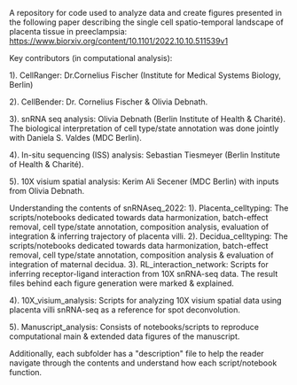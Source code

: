 A repository for code used to analyze data and create figures presented in the following paper describing the single cell spatio-temporal landscape of placenta tissue in preeclampsia: https://www.biorxiv.org/content/10.1101/2022.10.10.511539v1

Key contributors (in computational analysis):

1). CellRanger: Dr.Cornelius Fischer (Institute for Medical Systems Biology, Berlin)

2). CellBender: Dr. Cornelius Fischer & Olivia Debnath.

3). snRNA seq analysis: Olivia Debnath (Berlin Institute of Health & Charité). The biological interpretation of cell type/state annotation was done jointly with Daniela S. Valdes (MDC Berlin).

4). In-situ sequencing (ISS) analysis: Sebastian Tiesmeyer (Berlin Institute of Health & Charité).

5). 10X visium spatial analysis: Kerim Ali Secener (MDC Berlin) with inputs from Olivia Debnath.

Understanding the contents of snRNAseq_2022: 1). Placenta_celltyping: The scripts/notebooks dedicated towards data harmonization, batch-effect removal, cell type/state annotation, composition analysis, evaluation of integration & inferring trajectory of placenta villi. 2). Decidua_celltyping: The scripts/notebooks dedicated towards data harmonization, batch-effect removal, cell type/state annotation, composition analysis & evaluation of integration of maternal decidua.
3). RL_interaction_network: Scripts for inferring receptor-ligand interaction from 10X snRNA-seq data. The result files behind each figure generation were marked & explained.

4). 10X_visium_analysis: Scripts for analyzing 10X visium spatial data using placenta villi snRNA-seq as a reference for spot deconvolution.

5). Manuscript_analysis: Consists of notebooks/scripts to reproduce computational main & extended data figures of the manuscript.

Additionally, each subfolder has a "description" file to help the reader navigate through the contents and understand how each script/notebook function.
